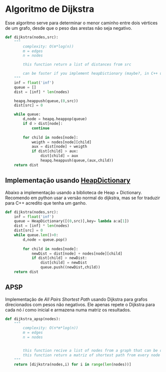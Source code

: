 # Algoritmo de Dijkstra

Esse algoritmo serve para determinar o menor caminho entre dois vértices de um grafo, desde que o peso das arestas
não seja negativo.

```python
def dijkstra(nodes,src):
    """
        complexity: O(m*log(n))
        m = edges
        n = nodes

        this function return a list of distances from src

        can be faster if you implement heapDictionary (maybe?, in C++ using heapDictionary is faster, but in python i dont think...)
    """
    inf = float('inf')
    queue = []
    dist = [inf] * len(nodes)

    heapq.heappush(queue,(0,src))
    dist[src] = 0

    while queue:
        d,node = heapq.heappop(queue)
        if d > dist[node]:
            continue
        
        for child in nodes[node]:
            weigth = nodes[node][child]
            aux = dist[node] + weigth
            if dist[child] > aux:
                dist[child] = aux
                heapq.heappush(queue,(aux,child))
    return dist
```


## Implementação usando [HeapDictionary](./../../Estrutura%20de%20Dados/HeapDictionaried.md)

Abaixo a implementação usando a biblioteca de Heap + Dictionary. Recomendo em python usar a versão normal do dijkstra, mas se for traduzir para C++ acredito que tenha um ganho.

```python
def dijkstra(nodes,src):
    inf = float('inf')
    queue = HeapDictionary([(0,src)],key= lambda a:a[1])
    dist = [inf] * len(nodes)
    dist[src] = 0
    while queue.len()>0:
        d,node = queue.pop()
        
        for child in nodes[node]:
            newDist = dist[node] + nodes[node][child]
            if dist[child] > newDist:
                dist[child] = newDist
                queue.push((newDist,child))
    return dist
```


## APSP


Implementação de _All Pairs Shortest Path_ usando Dijkstra para grafos direcionados com pesos não negativos.
Ele apenas repete o Dijkstra para cada nó $i$ como inicial e armazena numa matriz os resultados.

```python
def dijkstra_apsp(nodes):
    """
        complexity: O(n*m*log(n))
        m = edges
        n = nodes


        this function recive a list of nodes from a graph that can be directed or not
        this function return a matriz of shortest path from every node to other node
    """
    return [dijkstra(nodes,i) for i in range(len(nodes))]

```